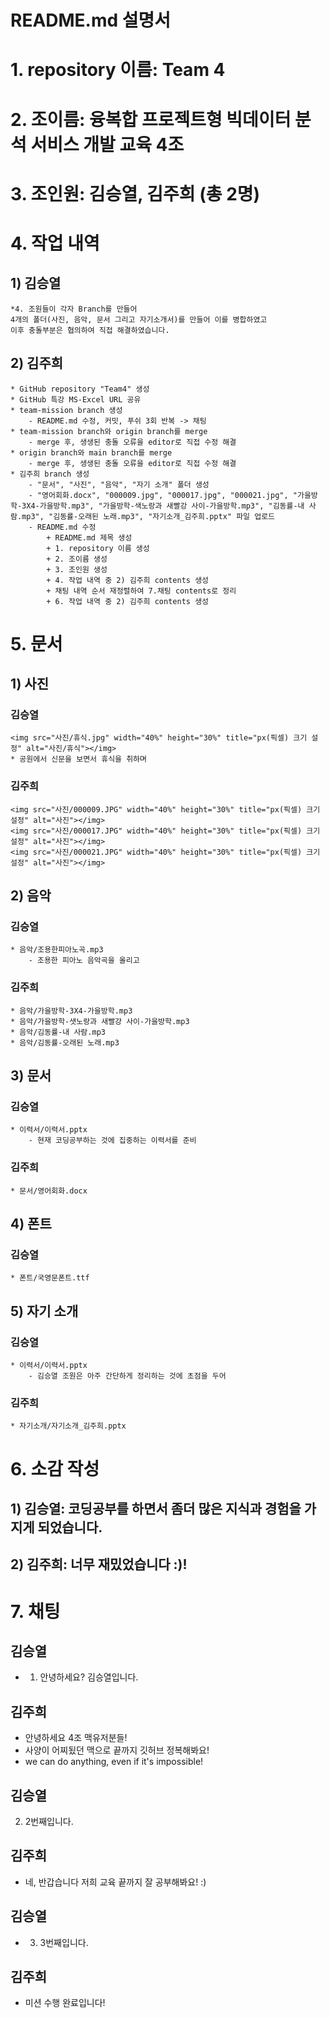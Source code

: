 README.md 설명서
===============

# 1. repository 이름: Team 4

# 2. 조이름: 융복합 프로젝트형 빅데이터 분석 서비스 개발 교육 4조

# 3. 조인원: 김승열, 김주희 (총 2명)

# 4. 작업 내역

## 1) 김승열
    *4. 조원들이 각자 Branch를 만들어   
    4개의 폴더(사진, 음악, 문서 그리고 자기소개서)를 만들어 이를 병합하였고   
    이후 충돌부분은 협의하여 직접 해결하였습니다. 


## 2) 김주희
    * GitHub repository "Team4" 생성
    * GitHub 특강 MS-Excel URL 공유
    * team-mission branch 생성
        - README.md 수정, 커밋, 푸쉬 3회 반복 -> 채팅
    * team-mission branch와 origin branch를 merge
        - merge 후, 생생된 충돌 오류을 editor로 직접 수정 해결
    * origin branch와 main branch를 merge
        - merge 후, 생생된 충돌 오류을 editor로 직접 수정 해결
    * 김주희 branch 생성
        - "문서", "사진", "음악", "자기 소개" 폴더 생성
        - "영어회화.docx", "000009.jpg", "000017.jpg", "000021.jpg", "가을방학-3X4-가을방학.mp3", "가을방학-색노랑과 새빨강 사이-가을방학.mp3", "김동률-내 사람.mp3", "김동률-오래된 노래.mp3", "자기소개_김주희.pptx" 파일 업로드
        - README.md 수정
            + README.md 제목 생성
            + 1. repository 이름 생성
            + 2. 조이름 생성
            + 3. 조인원 생성
            + 4. 작업 내역 중 2) 김주희 contents 생성
            + 채팅 내역 순서 재정렬하여 7.채팅 contents로 정리
            + 6. 작업 내역 중 2) 김주희 contents 생성
            
# 5. 문서

## 1) 사진

### 김승열
    <img src="사진/휴식.jpg" width="40%" height="30%" title="px(픽셀) 크기 설정" alt="사진/휴식"></img>
    * 공원에서 신문을 보면서 휴식을 취하며
    
### 김주희
    <img src="사진/000009.JPG" width="40%" height="30%" title="px(픽셀) 크기 설정" alt="사진"></img>
    <img src="사진/000017.JPG" width="40%" height="30%" title="px(픽셀) 크기 설정" alt="사진"></img>
    <img src="사진/000021.JPG" width="40%" height="30%" title="px(픽셀) 크기 설정" alt="사진"></img>

## 2) 음악

### 김승열
    * 음악/조용한피아노곡.mp3
        - 조용한 피아노 음악곡을 올리고
### 김주희
    * 음악/가을방학-3X4-가을방학.mp3
    * 음악/가을방학-샛노랑과 새빨강 사이-가을방학.mp3
    * 음악/김동률-내 사람.mp3
    * 음악/김동률-오래된 노래.mp3

## 3) 문서

### 김승열
    * 이력서/이력서.pptx
        - 현재 코딩공부하는 것에 집중하는 이력서를 준비
        
### 김주희
    * 문서/영어회화.docx
    
## 4) 폰트

### 김승열
    * 폰트/국영문폰트.ttf
    
## 5) 자기 소개

### 김승열
    * 이력서/이력서.pptx
        - 김승열 조원은 아주 간단하게 정리하는 것에 초점을 두어  
        
### 김주희
    * 자기소개/자기소개_김주희.pptx

# 6. 소감 작성

## 1) 김승열: 코딩공부를 하면서 좀더 많은 지식과 경험을 가지게 되었습니다. 

## 2) 김주희: 너무 재밌었습니다 :)!

# 7. 채팅

## 김승열 
 - 1. 안녕하세요? 김승열입니다.
 
## 김주희
 - 안녕하세요 4조 맥유저분들!
 - 사양이 어찌됬던 맥으로 끝까지 깃허브 정복해봐요!
 - we can do anything, even if it's impossible!
 
## 김승열
 2. 2번째입니다.
 
## 김주희
 - 네, 반갑습니다 저희 교육 끝까지 잘 공부해봐요! :)

## 김승열
 - 3. 3번째입니다.

## 김주희
  - 미션 수행 완료입니다!
